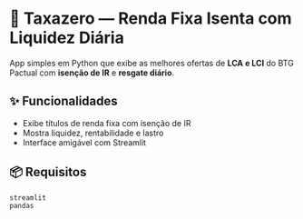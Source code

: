 # 🌟 Taxazero — Renda Fixa Isenta com Liquidez Diária

App simples em Python que exibe as melhores ofertas de **LCA e LCI** do BTG Pactual com **isenção de IR** e **resgate diário**.

## ✨ Funcionalidades
- Exibe títulos de renda fixa com isenção de IR
- Mostra liquidez, rentabilidade e lastro
- Interface amigável com Streamlit

## 📦 Requisitos
```txt
streamlit
pandas